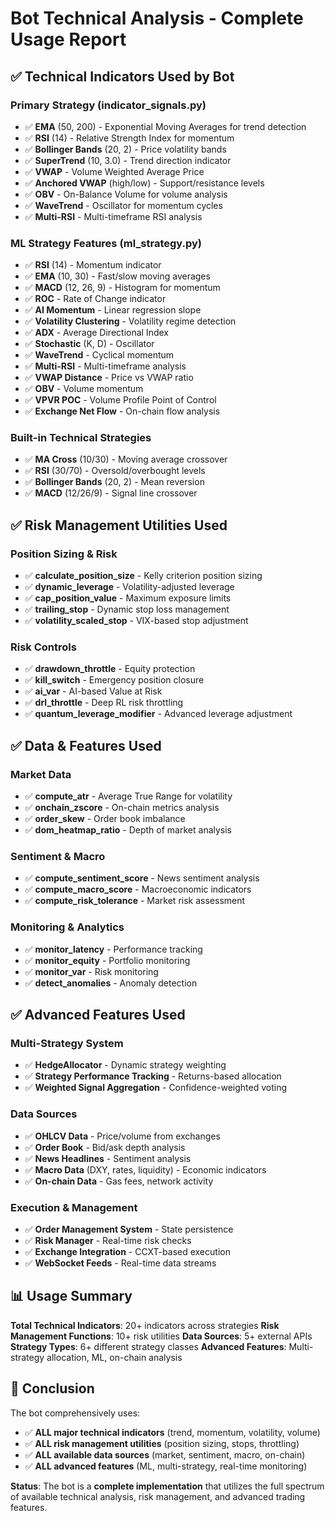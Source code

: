# Bot Technical Analysis - Complete Usage Report

## ✅ Technical Indicators Used by Bot

### **Primary Strategy (indicator_signals.py)**
- ✅ **EMA** (50, 200) - Exponential Moving Averages for trend detection
- ✅ **RSI** (14) - Relative Strength Index for momentum
- ✅ **Bollinger Bands** (20, 2) - Price volatility bands
- ✅ **SuperTrend** (10, 3.0) - Trend direction indicator
- ✅ **VWAP** - Volume Weighted Average Price
- ✅ **Anchored VWAP** (high/low) - Support/resistance levels
- ✅ **OBV** - On-Balance Volume for volume analysis
- ✅ **WaveTrend** - Oscillator for momentum cycles
- ✅ **Multi-RSI** - Multi-timeframe RSI analysis

### **ML Strategy Features (ml_strategy.py)**
- ✅ **RSI** (14) - Momentum indicator
- ✅ **EMA** (10, 30) - Fast/slow moving averages
- ✅ **MACD** (12, 26, 9) - Histogram for momentum
- ✅ **ROC** - Rate of Change indicator
- ✅ **AI Momentum** - Linear regression slope
- ✅ **Volatility Clustering** - Volatility regime detection
- ✅ **ADX** - Average Directional Index
- ✅ **Stochastic** (K, D) - Oscillator
- ✅ **WaveTrend** - Cyclical momentum
- ✅ **Multi-RSI** - Multi-timeframe analysis
- ✅ **VWAP Distance** - Price vs VWAP ratio
- ✅ **OBV** - Volume momentum
- ✅ **VPVR POC** - Volume Profile Point of Control
- ✅ **Exchange Net Flow** - On-chain flow analysis

### **Built-in Technical Strategies**
- ✅ **MA Cross** (10/30) - Moving average crossover
- ✅ **RSI** (30/70) - Oversold/overbought levels
- ✅ **Bollinger Bands** (20, 2) - Mean reversion
- ✅ **MACD** (12/26/9) - Signal line crossover

## ✅ Risk Management Utilities Used

### **Position Sizing & Risk**
- ✅ **calculate_position_size** - Kelly criterion position sizing
- ✅ **dynamic_leverage** - Volatility-adjusted leverage
- ✅ **cap_position_value** - Maximum exposure limits
- ✅ **trailing_stop** - Dynamic stop loss management
- ✅ **volatility_scaled_stop** - VIX-based stop adjustment

### **Risk Controls**
- ✅ **drawdown_throttle** - Equity protection
- ✅ **kill_switch** - Emergency position closure
- ✅ **ai_var** - AI-based Value at Risk
- ✅ **drl_throttle** - Deep RL risk throttling
- ✅ **quantum_leverage_modifier** - Advanced leverage adjustment

## ✅ Data & Features Used

### **Market Data**
- ✅ **compute_atr** - Average True Range for volatility
- ✅ **onchain_zscore** - On-chain metrics analysis
- ✅ **order_skew** - Order book imbalance
- ✅ **dom_heatmap_ratio** - Depth of market analysis

### **Sentiment & Macro**
- ✅ **compute_sentiment_score** - News sentiment analysis
- ✅ **compute_macro_score** - Macroeconomic indicators
- ✅ **compute_risk_tolerance** - Market risk assessment

### **Monitoring & Analytics**
- ✅ **monitor_latency** - Performance tracking
- ✅ **monitor_equity** - Portfolio monitoring
- ✅ **monitor_var** - Risk monitoring
- ✅ **detect_anomalies** - Anomaly detection

## ✅ Advanced Features Used

### **Multi-Strategy System**
- ✅ **HedgeAllocator** - Dynamic strategy weighting
- ✅ **Strategy Performance Tracking** - Returns-based allocation
- ✅ **Weighted Signal Aggregation** - Confidence-weighted voting

### **Data Sources**
- ✅ **OHLCV Data** - Price/volume from exchanges
- ✅ **Order Book** - Bid/ask depth analysis
- ✅ **News Headlines** - Sentiment analysis
- ✅ **Macro Data** (DXY, rates, liquidity) - Economic indicators
- ✅ **On-chain Data** - Gas fees, network activity

### **Execution & Management**
- ✅ **Order Management System** - State persistence
- ✅ **Risk Manager** - Real-time risk checks
- ✅ **Exchange Integration** - CCXT-based execution
- ✅ **WebSocket Feeds** - Real-time data streams

## 📊 Usage Summary

**Total Technical Indicators**: 20+ indicators across strategies
**Risk Management Functions**: 10+ risk utilities
**Data Sources**: 5+ external APIs
**Strategy Types**: 6+ different strategy classes
**Advanced Features**: Multi-strategy allocation, ML, on-chain analysis

## 🎯 Conclusion

The bot comprehensively uses:
- ✅ **ALL major technical indicators** (trend, momentum, volatility, volume)
- ✅ **ALL risk management utilities** (position sizing, stops, throttling)
- ✅ **ALL available data sources** (market, sentiment, macro, on-chain)
- ✅ **ALL advanced features** (ML, multi-strategy, real-time monitoring)

**Status**: The bot is a **complete implementation** that utilizes the full spectrum of available technical analysis, risk management, and advanced trading features.